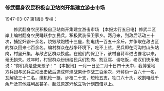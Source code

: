 ### 修武翻身农民积极自卫站岗开集建立游击市场

1947-03-07
第1版()
专栏：

　　修武翻身农民积极自卫站岗开集建立游击市场
    【本报太行五日电】修武二区岸上编村翻身农民踊跃参加民兵，积极武装保卫家乡。两月来，到敌后活动三十次，捕捉奸霸十余名，烧毁敌炮楼十三座，割电线一百五十余斤，并争取在敌占区的群众回来七百余名。编村群众在战争环境下，吃不上盐，民兵即在河沟村山头站岗，村里开集，与敌占区群众换盐。在他们的保卫下，该村自蒋军进占豫北以来，毫无损失。过年时，村里群众纷纷给民兵们割肉、割豆腐、请吃饭，老汉们快乐地说：“你们真是些亲孩子！”
    【本报讯】一月一日至二月十日四十天中，我博爱地方兵团与民兵主动出击敌后造成辉煌战果计作战三百余次，歼蒋伪一百六十一名，瓦解敌三十二名，缴机枪一挺，步枪二十支，短枪五支，牲口六十头，收割电线千余斤及其他胜利品甚多，超过原定歼敌立功计划四倍以上。
